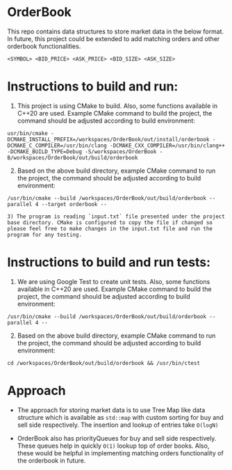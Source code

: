 # OrderBook

This repo contains data structures to store market data in the below format. In future, this project could be extended to add matching orders and other orderbook functionalities.

```
<SYMBOL> <BID_PRICE> <ASK_PRICE> <BID_SIZE> <ASK_SIZE>
```

# Instructions to build and run:
1) This project is using CMake to build. Also, some functions available in C++20 are used. Example CMake command to build the project, the command should be adjusted according to build environment:
```
usr/bin/cmake -DCMAKE_INSTALL_PREFIX=/workspaces/OrderBook/out/install/orderbook -DCMAKE_C_COMPILER=/usr/bin/clang -DCMAKE_CXX_COMPILER=/usr/bin/clang++ -DCMAKE_BUILD_TYPE=Debug -S/workspaces/OrderBook -B/workspaces/OrderBook/out/build/orderbook
```

2) Based on the above build directory, example CMake command to run the project, the command should be adjusted according to build environment:
```
/usr/bin/cmake --build /workspaces/OrderBook/out/build/orderbook --parallel 4 --target orderbook --

3) The program is reading `input.txt` file presented under the project base directory. CMake is configured to copy the file if changed so please feel free to make changes in the input.txt file and run the program for any testing.
```

# Instructions to build and run tests:
1) We are using Google Test to create unit tests. Also, some functions available in C++20 are used. Example CMake command to build the project, the command should be adjusted according to build environment:
```
/usr/bin/cmake --build /workspaces/OrderBook/out/build/orderbook --parallel 4 --
``` 

2) Based on the above build directory, example CMake command to run the project, the command should be adjusted according to build environment:
```
cd /workspaces/OrderBook/out/build/orderbook && /usr/bin/ctest
```

# Approach
- The approach for storing market data is to use Tree Map like data structure which is available as `std::map` with custom sorting for buy and sell side respectively. The insertion and lookup of entries take `O(logN)` 

- OrderBook also has priorityQueues for buy and sell side respectively. These queues help in quickly `O(1)` lookup top of order books. Also, these would be helpful in implementing matching orders functionality of the orderbook in future.